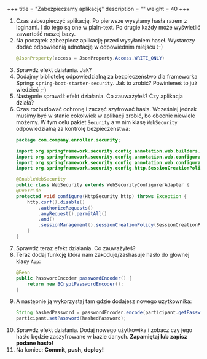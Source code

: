 +++
title = "Zabezpieczamy aplikację"
description = ""
weight = 40
+++

1. Czas zabezpieczyć aplikację. Po pierwsze wysyłamy hasła razem z loginami. I do tego są one w plain-text. Po drugie każdy może wyświetlić zawartość naszej bazy.
1. Na początek zabezpiecz aplikację przed wysyłaniem haseł. Wystarczy dodać odpowiednią adnotację w odpowiednim miejscu :-)
    ```java
    @JsonProperty(access = JsonProperty.Access.WRITE_ONLY)
    ```
1. Sprawdź efekt działania. Jak?
1. Dodajmy bibliotekę odpowiedzialną za bezpieczeństwo dla frameworka Spring: ```spring-boot-starter-security```. Jak to zrobić? Powinieneś to już wiedzieć ;-)
1. Następnie sprawdź efekt działania. Co zauważyłeś? Czy aplikacja działa? 
1. Czas rozbudować ochronę i zacząć szyfrować hasła. Wcześniej jednak musimy być w stanie cokolwiek w aplikacji zrobić, bo obecnie niewiele możemy. W tym celu pakiet ```Security``` a w nim klasę ```WebSecurity``` odpowiedzialną za kontrolę bezpieczeństwa:
    ```java
    package com.company.enroller.security;

    import org.springframework.security.config.annotation.web.builders.HttpSecurity;
    import org.springframework.security.config.annotation.web.configuration.EnableWebSecurity;
    import org.springframework.security.config.annotation.web.configuration.WebSecurityConfigurerAdapter;
    import org.springframework.security.config.http.SessionCreationPolicy;

    @EnableWebSecurity
    public class WebSecurity extends WebSecurityConfigurerAdapter {
    @Override
    protected void configure(HttpSecurity http) throws Exception {
        http.csrf().disable()
            .authorizeRequests()
            .anyRequest().permitAll()
            .and()
            .sessionManagement().sessionCreationPolicy(SessionCreationPolicy.STATELESS);
        }
    }
    ```
1. Sprawdź teraz efekt działania. Co zauważyłeś?
1. Teraz dodaj funkcję która nam zakoduje/zashasuje hasło do głównej klasy ```App```:
    ```java
    @Bean
    public PasswordEncoder passwordEncoder() {
        return new BCryptPasswordEncoder();
    }
    ```
1. A następnie ją wykorzystaj tam gdzie dodajesz nowego użytkownika:
    ```java
    String hashedPassword = passwordEncoder.encode(participant.getPassword());
	participant.setPassword(hashedPassword);
    ```
1. Sprawdź efekt działania. Dodaj nowego użytkowika i zobacz czy jego hasło będzie zaszyfrowane w bazie danych. **Zapamiętaj lub zapisz podane hasło!**
1. Na koniec: **Commit, push, deploy!**
